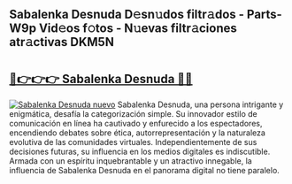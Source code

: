 ## Sabalenka Desnuda D𝚎sn𝚞dos filtr𝚊dos - Parts-W9p Vid𝚎os f𝚘tos - N𝚞evas filtr𝚊ciones atr𝚊ctivas DKM5N

# <h2><a href="http://mb6q4hc.tromn.icu/?c=Sabalenka+Desnuda">🔗👉👉👉 Sabalenka Desnuda 🔗🔗</a></h2>

[![Sabalenka Desnuda nuevo](https://i.imgur.com/pEAQMta.gif)](http://mb6q4hc.tromn.icu/?c=Sabalenka+Desnuda)
Sabalenka Desnuda, una persona intrigante y enigmática, desafía la categorización simple. Su innovador estilo de comunicación en línea ha cautivado y enfurecido a los espectadores, encendiendo debates sobre ética, autorrepresentación y la naturaleza evolutiva de las comunidades virtuales. Independientemente de sus decisiones futuras, su influencia en los medios digitales es indiscutible. Armada con un espíritu inquebrantable y un atractivo innegable, la influencia de Sabalenka Desnuda en el panorama digital no tiene paralelo.
